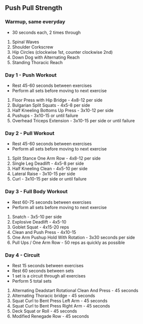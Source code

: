 ## Push Pull Strength

### Warmup, same everyday
- 30 seconds each, 2 times through
1. Spinal Waves
2. Shoulder Corkscrew
3. Hip Circles (clockwise 1st, counter clockwise 2nd)
4. Down Dog with Alternating Reach
5. Standing Thoracic Reach

### Day 1 - Push Workout
- Rest 45-60 seconds between exercises
- Perform all sets before moving to next exercise
1. Floor Press with Hip Bridge - 4x8-12 per side
2. Bulgarian Split Squats - 4x5-8 per side
3. Half Kneeling Bottoms Up Press - 3x10-12 per side
4. Pushups - 3x10-15 or until failure
5. Overhead Triceps Extension - 3x10-15 per side or until failure

### Day 2 - Pull Workout
- Rest 45-60 seconds between exercises
- Perform all sets before moving to next exercise
1. Split Stance One Arm Row - 4x8-12 per side 
2. Single Leg Deadlift - 4x5-8 per side
3. Half Kneeling Clean - 4x5-10 per side
4. Lateral Raise - 3x10-15 per side
5. Curl - 3x10-15 per side or until failure

### Day 3 - Full Body Workout
- Rest 60-75 seconds between exercises
- Perform all sets before moving to next exercise
1. Snatch - 3x5-10 per side
2. Explosive Deadlift - 4x5-10
3. Goblet Squat - 4x15-20 reps
4. Clean and Push Press - 4x10-15
5. One Arm Pushup Hold With Rotation - 3x30 seconds per side
6. Pull Ups / One Arm Row - 50 reps as quickly as possible

### Day 4 - Circuit
- Rest 15 seconds between exercises
- Rest 60 seconds between sets
- 1 set is a circuit through all exercises
- Perform 5 total sets
1. Alternating Deadstart Rotational Clean And Press - 45 seconds
2. Alternating Thoracic bridge - 45 seconds
3. Squat Curl to Bent Press Left Arm - 45 seconds
4. Squat Curl to Bent Press Right Arm - 45 seconds
5. Deck Squat or Roll - 45 seconds
6. Modified Renegade Row - 45 seconds